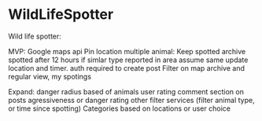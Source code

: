 # WildLifeSpotter

Wild life spotter:

MVP:
Google maps api
Pin location multiple animal:
Keep spotted archive 
spotted after 12 hours
if simlar type reported in area assume same update location and timer.
auth required to create post
Filter on map archive and regular view, my spotings



Expand:
danger radius based of animals
user rating
comment section on posts
agressiveness or danger rating
other filter services (filter animal type, or time since spotting)
Categories based on locations or user choice
